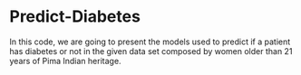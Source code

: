 # Predict-Diabetes
In this code, we are going to present the models used to predict if a patient has diabetes or not in the given data set composed by women older than 21 years of Pima Indian heritage.
